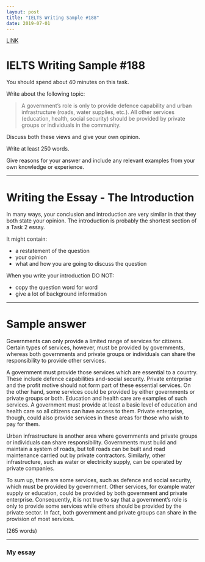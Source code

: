 ```yaml
---
layout: post
title: "IELTS Writing Sample #188"
date: 2019-07-01
---
```


[LINK](https://www.ielts-exam.net/ielts_writing_samples_task_2/1014/)

# IELTS Writing Sample #188
You should spend about 40 minutes on this task.

Write about the following topic:

> A government’s role is only to provide defence capability and urban infrastructure (roads, water supplies, etc.). All other services (education, health, social security) should be provided by private groups or individuals in the community.

Discuss both these views and give your own opinion.

Write at least 250 words.

Give reasons for your answer and include any relevant examples from your own knowledge or experience.

----
# Writing the Essay - The Introduction
In many ways, your conclusion and introduction are very similar in that they both state your opinion. The introduction is probably the shortest section of a Task 2 essay.

It might contain:

- a restatement of the question
- your opinion
- what and how you are going to discuss the question

When you write your introduction DO NOT:

- copy the question word for word
- give a lot of background information

----
# Sample answer
Governments can only provide a limited range of services for citizens. Certain types of services, however, must be provided by governments, whereas both governments and private groups or individuals can share the responsibility to provide other services.

A government must provide those services which are essential to a country. These include defence capabilities and-social security. Private enterprise and the profit motive should not form part of these essential services. On the other hand, some services could be provided by either governments or private groups or both. Education and health care are examples of such services. A government must provide at least a basic level of education and health care so all citizens can have access to them. Private enterprise, though, could also provide services in these areas for those who wish to pay for them.

Urban infrastructure is another area where governments and private groups or individuals can share responsibility. Governments must build and maintain a system of roads, but toll roads can be built and road maintenance carried out by private contractors. Similarly, other infrastructure, such as water or electricity supply, can be operated by private companies.

To sum up, there are some services, such as defence and social security, which must be provided by government. Other services, for example water supply or education, could be provided by both government and private enterprise. Consequently, it is not true to say that a government’s role is only to provide some services while others should be provided by the private sector. In fact, both government and private groups can share in the provision of most services.

(265 words)

----
### My essay
